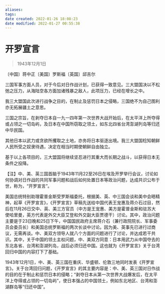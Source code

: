 ```yaml
---
aliases: 
tags: 
date created: 2022-01-26 18:08:23
date modified: 2022-01-27 00:55:38
---
```


# 开罗宣言

> 1943年12月1日

〔中国〕蒋中正〔美国〕罗斯福〔英国〕邱吉尔

三国军事方面人员，对于今后对日作战计划，已获得一致意见。三大盟国决以不松弛之压力，从海陆空各方面加诸残暴之敌人，此项压力，已经在增长之中。

我三大盟国此次进行战争之目的，在制止及惩罚日本之侵略，三国绝不为自己图利亦无拓展疆土之意思。

三国之宗旨，在剥夺日本自一九一四年第一次世界大战开始后，在太平洋上所夺得或占领之一切岛屿，及日本在中国所窃取之领土，如东北四省台湾澎湖列岛等归还中华民国。

其他日本以武力或贪欲所攫取之土地，亦务将日本驱逐出境。我三大盟国稔知朝鲜人民所受之奴隶待遇，决定在相当时期使朝鲜自由独立。

基于以上各项目的，三大盟国将继续坚忍进行其重大而长期之战斗，以获得日本无条件之投降。

 

【注】中、美、英三国首脑于1943年11月22至26日在埃及开罗举行会议，讨论如何协调对日作战的共同军事问题和战后如何处置日本等政治问题，达成共识公布于世，称为，“开罗宣言”。

美国总统特别助理霍普金斯受罗斯福委托，根据美、英、中三国会谈和美中会晤精神，起草《开罗宣言》，《开罗宣言》草稿先送给中国代表王宠惠及蒋介石过目，然后在11月26日交中、英、美三方官员（中方是王宠惠、美方是霍普金斯和驻苏大使哈里曼，英方代表是外交大臣艾登和外交副大臣贾德干）讨论。其中，政治问题主要是于23日晚和25日下午，中国国民政府主席蒋介石（兼行政院院长、军事委员会委员长）和美国总统罗斯福的两次长谈中讨论。因为美、英事先已进行过商议，无需再谈。中、美双方领导人就八个方面的问题进行了讨论，并达成若干共识。其中，关于中国的领土主权问题，中、美双方同意：日本用武力从中国夺去的东北各省、台湾和澎湖列岛，战后必须归还中国。这也就为《开罗宣言》关于台湾回归中国的内容打下了基础。

1943年12月1日，中、美、英三国在重庆、华盛顿、伦敦三地同时发表《开罗宣言》。关于台湾回归问题，《开罗宣言》的其主要内容是：中、美、英三国对日作战的目的在于制止和惩罚日本的侵略；“剥夺日本从第一次世界大战爆发后，在太平洋上夺得或占领的一切岛屿”，使日本强占的中国领土，例如东北地区、台湾和澎湖群岛等“归还中国”。
